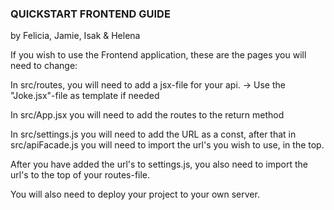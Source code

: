   ### QUICKSTART FRONTEND GUIDE

by Felicia, Jamie, Isak & Helena

If you wish to use the Frontend application, these are the pages you will need to change:

In src/routes, you will need to add a jsx-file for your api.
-> Use the "Joke.jsx"-file as template if needed

In src/App.jsx you will need to add the routes to the return method

In src/settings.js you will need to add the URL as a const, after that in src/apiFacade.js you will need to import the url's you wish to use, in the top.

After you have added the url's to settings.js, you also need to import the url's to the top of your routes-file.

You will also need to deploy your project to your own server.
